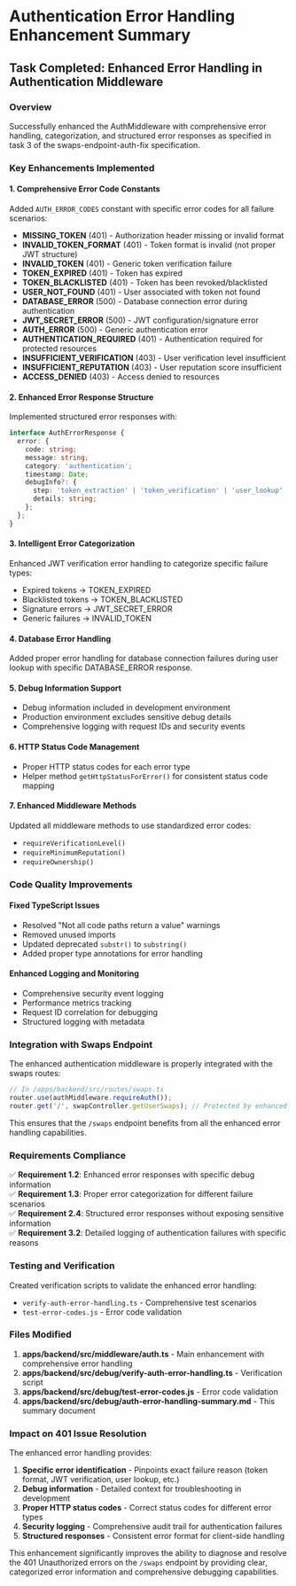 # Authentication Error Handling Enhancement Summary

## Task Completed: Enhanced Error Handling in Authentication Middleware

### Overview
Successfully enhanced the AuthMiddleware with comprehensive error handling, categorization, and structured error responses as specified in task 3 of the swaps-endpoint-auth-fix specification.

### Key Enhancements Implemented

#### 1. Comprehensive Error Code Constants
Added `AUTH_ERROR_CODES` constant with specific error codes for all failure scenarios:

- **MISSING_TOKEN** (401) - Authorization header missing or invalid format
- **INVALID_TOKEN_FORMAT** (401) - Token format is invalid (not proper JWT structure)
- **INVALID_TOKEN** (401) - Generic token verification failure
- **TOKEN_EXPIRED** (401) - Token has expired
- **TOKEN_BLACKLISTED** (401) - Token has been revoked/blacklisted
- **USER_NOT_FOUND** (401) - User associated with token not found
- **DATABASE_ERROR** (500) - Database connection error during authentication
- **JWT_SECRET_ERROR** (500) - JWT configuration/signature error
- **AUTH_ERROR** (500) - Generic authentication error
- **AUTHENTICATION_REQUIRED** (401) - Authentication required for protected resources
- **INSUFFICIENT_VERIFICATION** (403) - User verification level insufficient
- **INSUFFICIENT_REPUTATION** (403) - User reputation score insufficient
- **ACCESS_DENIED** (403) - Access denied to resources

#### 2. Enhanced Error Response Structure
Implemented structured error responses with:

```typescript
interface AuthErrorResponse {
  error: {
    code: string;
    message: string;
    category: 'authentication';
    timestamp: Date;
    debugInfo?: {
      step: 'token_extraction' | 'token_verification' | 'user_lookup' | 'request_attachment';
      details: string;
    };
  };
}
```

#### 3. Intelligent Error Categorization
Enhanced JWT verification error handling to categorize specific failure types:
- Expired tokens → TOKEN_EXPIRED
- Blacklisted tokens → TOKEN_BLACKLISTED  
- Signature errors → JWT_SECRET_ERROR
- Generic failures → INVALID_TOKEN

#### 4. Database Error Handling
Added proper error handling for database connection failures during user lookup with specific DATABASE_ERROR response.

#### 5. Debug Information Support
- Debug information included in development environment
- Production environment excludes sensitive debug details
- Comprehensive logging with request IDs and security events

#### 6. HTTP Status Code Management
- Proper HTTP status codes for each error type
- Helper method `getHttpStatusForError()` for consistent status code mapping

#### 7. Enhanced Middleware Methods
Updated all middleware methods to use standardized error codes:
- `requireVerificationLevel()`
- `requireMinimumReputation()`
- `requireOwnership()`

### Code Quality Improvements

#### Fixed TypeScript Issues
- Resolved "Not all code paths return a value" warnings
- Removed unused imports
- Updated deprecated `substr()` to `substring()`
- Added proper type annotations for error handling

#### Enhanced Logging and Monitoring
- Comprehensive security event logging
- Performance metrics tracking
- Request ID correlation for debugging
- Structured logging with metadata

### Integration with Swaps Endpoint

The enhanced authentication middleware is properly integrated with the swaps routes:

```typescript
// In /apps/backend/src/routes/swaps.ts
router.use(authMiddleware.requireAuth());
router.get('/', swapController.getUserSwaps); // Protected by enhanced middleware
```

This ensures that the `/swaps` endpoint benefits from all the enhanced error handling capabilities.

### Requirements Compliance

✅ **Requirement 1.2**: Enhanced error responses with specific debug information  
✅ **Requirement 1.3**: Proper error categorization for different failure scenarios  
✅ **Requirement 2.4**: Structured error responses without exposing sensitive information  
✅ **Requirement 3.2**: Detailed logging of authentication failures with specific reasons

### Testing and Verification

Created verification scripts to validate the enhanced error handling:
- `verify-auth-error-handling.ts` - Comprehensive test scenarios
- `test-error-codes.js` - Error code validation

### Files Modified

1. **apps/backend/src/middleware/auth.ts** - Main enhancement with comprehensive error handling
2. **apps/backend/src/debug/verify-auth-error-handling.ts** - Verification script
3. **apps/backend/src/debug/test-error-codes.js** - Error code validation
4. **apps/backend/src/debug/auth-error-handling-summary.md** - This summary document

### Impact on 401 Issue Resolution

The enhanced error handling provides:
1. **Specific error identification** - Pinpoints exact failure reason (token format, JWT verification, user lookup, etc.)
2. **Debug information** - Detailed context for troubleshooting in development
3. **Proper HTTP status codes** - Correct status codes for different error types
4. **Security logging** - Comprehensive audit trail for authentication failures
5. **Structured responses** - Consistent error format for client-side handling

This enhancement significantly improves the ability to diagnose and resolve the 401 Unauthorized errors on the `/swaps` endpoint by providing clear, categorized error information and comprehensive debugging capabilities.